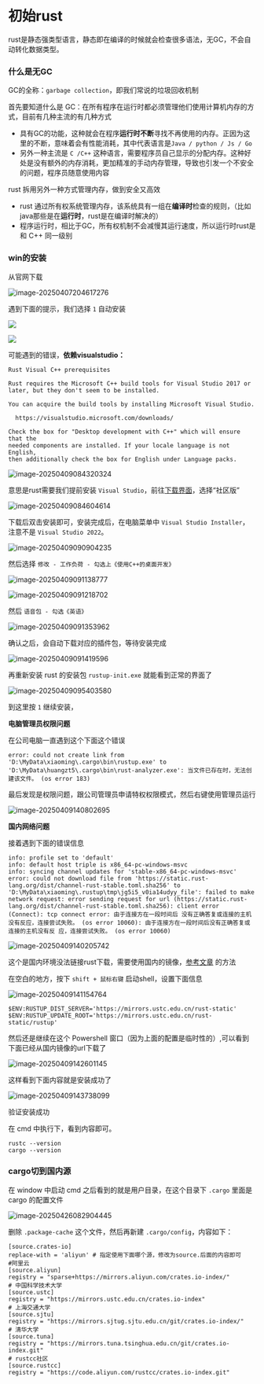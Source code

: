 # 初始rust

rust是静态强类型语言，静态即在编译的时候就会检查很多语法，无GC，不会自动转化数据类型。

### 什么是无GC

GC的全称：`garbage collection`，即我们常说的垃圾回收机制

首先要知道什么是 GC：在所有程序在运行时都必须管理他们使用计算机内存的方式，目前有几种主流的有几种方式

- 具有GC的功能，这种就会在程序**运行时不断**寻找不再使用的内存。正因为这里的不断，意味着会有性能消耗，其中代表语言是`Java / python / Js / Go`
- 另外一种主流是 `C /C++` 这种语言，需要程序员自己显示的分配内存。这种好处是没有额外的内存消耗，更加精准的手动内存管理，导致也引发一个不安全的问题，程序员随意使用内容

rust 拆用另外一种方式管理内存，做到安全又高效

- rust 通过所有权系统管理内存，该系统具有一组在**编译时**检查的规则，（比如java那些是在**运行时**，rust是在编译时解决的）
- 程序运行时，相比于GC，所有权机制不会减慢其运行速度，所以运行时rust是和 C++ 同一级别

### win的安装

从官网下载

![image-20250407204617276](./img/001-初识rust/image-20250407204617276.png)

遇到下面的提示，我们选择 `1` 自动安装

![](./img/001-初识rust/image-20250407212012220.png)

![](./img/001-初识rust/image-20250407212034591.png)

可能遇到的错误，**依赖visualstudio：**

```text
Rust Visual C++ prerequisites

Rust requires the Microsoft C++ build tools for Visual Studio 2017 or
later, but they don't seem to be installed.

You can acquire the build tools by installing Microsoft Visual Studio.

  https://visualstudio.microsoft.com/downloads/

Check the box for "Desktop development with C++" which will ensure that the
needed components are installed. If your locale language is not English,
then additionally check the box for English under Language packs.
```



![image-20250409084320324](img/001-初识rust/image-20250409084320324.png)

意思是rust需要我们提前安装 `Visual Studio`，前往[下载界面](https://visualstudio.microsoft.com/zh-hans/downloads/)，选择“社区版”

![image-20250409084604614](img/001-初识rust/image-20250409084604614.png)

下载后双击安装即可，安装完成后，在电脑菜单中 `Visual Studio Installer`，注意不是 `Visual Studio 2022`。

![image-20250409090904235](img/001-初识rust/image-20250409090904235.png)

然后选择 `修改 - 工作负荷 - 勾选上《使用C++的桌面开发》`

![image-20250409091138777](img/001-初识rust/image-20250409091138777.png)

![image-20250409091218702](img/001-初识rust/image-20250409091218702.png)

然后 `语音包 - 勾选《英语》`

![image-20250409091353962](img/001-初识rust/image-20250409091353962.png)

确认之后，会自动下载对应的插件包，等待安装完成

![image-20250409091419596](img/001-初识rust/image-20250409091419596.png)

再重新安装 rust 的安装包 `rustup-init.exe` 就能看到正常的界面了

![image-20250409095403580](img/001-初识rust/image-20250409095403580.png)

到这里按 `1` 继续安装，

**电脑管理员权限问题**

在公司电脑一直遇到这个下面这个错误

```text
error: could not create link from 'D:\MyData\xiaoming\.cargo\bin\rustup.exe' to 'D:\MyData\huangzt5\.cargo\bin\rust-analyzer.exe': 当文件已存在时，无法创建该文件。 (os error 183)
```

最后发现是权限问题，跟公司管理员申请特权权限模式，然后右键使用管理员运行

![image-20250409140802695](img/001-初识rust/image-20250409140802695.png)

**国内网络问题**

接着遇到下面的错误信息

```text
info: profile set to 'default'
info: default host triple is x86_64-pc-windows-msvc
info: syncing channel updates for 'stable-x86_64-pc-windows-msvc'
error: could not download file from 'https://static.rust-lang.org/dist/channel-rust-stable.toml.sha256' to 'D:\MyData\xiaoming\.rustup\tmp\jg5i5_v0ia14udyy_file': failed to make network request: error sending request for url (https://static.rust-lang.org/dist/channel-rust-stable.toml.sha256): client error (Connect): tcp connect error: 由于连接方在一段时间后 没有正确答复或连接的主机没有反应，连接尝试失败。 (os error 10060): 由于连接方在一段时间后没有正确答复或连接的主机没有反 应，连接尝试失败。 (os error 10060)
```

![image-20250409140205742](img/001-初识rust/image-20250409140205742.png)

这个是国内环境没法链接rust下载，需要使用国内的镜像，[参考文章](https://www.sunzhongwei.com/windows-11-install-rust-with-china-mirror) 的方法

在空白的地方，按下 `shift + 鼠标右键` 启动shell，设置下面信息

![image-20250409141154764](img/001-初识rust/image-20250409141154764.png)

```shell
$ENV:RUSTUP_DIST_SERVER='https://mirrors.ustc.edu.cn/rust-static' 
$ENV:RUSTUP_UPDATE_ROOT='https://mirrors.ustc.edu.cn/rust-static/rustup'
```

然后还是继续在这个 Powershell 窗口（因为上面的配置是临时性的）,可以看到下面已经从国内镜像的url下载了

![image-20250409142601145](img/001-初识rust/image-20250409142601145.png)

这样看到下面内容就是安装成功了

![image-20250409143738099](img/001-初识rust/image-20250409143738099.png)

验证安装成功

在 cmd 中执行下，看到内容即可。

```shell
rustc --version
cargo --version
```

### cargo切到国内源

在 window 中启动 cmd 之后看到的就是用户目录，在这个目录下 `.cargo` 里面是 cargo 的配置文件

![image-20250426082904445](img/001-初识rust/image-20250426082904445.png)

删除 `.package-cache` 这个文件，然后再新建 `.cargo/config`，内容如下：

```shell
[source.crates-io]
replace-with = 'aliyun' # 指定使用下面哪个源，修改为source.后面的内容即可
#阿里云
[source.aliyun]
registry = "sparse+https://mirrors.aliyun.com/crates.io-index/"
# 中国科学技术大学
[source.ustc]
registry = "https://mirrors.ustc.edu.cn/crates.io-index"
# 上海交通大学
[source.sjtu]
registry = "https://mirrors.sjtug.sjtu.edu.cn/git/crates.io-index/"
# 清华大学
[source.tuna]
registry = "https://mirrors.tuna.tsinghua.edu.cn/git/crates.io-index.git"
# rustcc社区
[source.rustcc]
registry = "https://code.aliyun.com/rustcc/crates.io-index.git"
```





